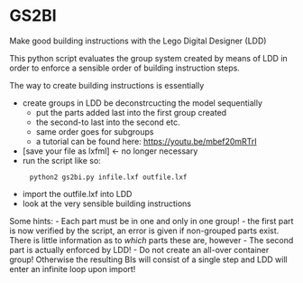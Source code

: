 # GS2BI
Make good building instructions with the Lego Digital Designer (LDD)

This python script evaluates the group system created by means of LDD in order
to enforce a sensible order of building instruction steps.

The way to create building instructions is essentially 

  * create groups in LDD be deconstrcucting the model sequentially
      - put the parts added last into the first group created 
      - the second-to last into the second etc.
      - same order goes for subgroups
      - a tutorial can be found here: https://youtu.be/mbef20mRTrI
  * [save your file as lxfml] <- no longer necessary
  * run the script like so:
  ```
       python2 gs2bi.py infile.lxf outfile.lxf
  ```
  * import the outfile.lxf into LDD
  * look at the very sensible building instructions
  
  Some hints:
    - Each part must be in one and only in one group!
      - the first part is now verified by the script, an error is given if 
        non-grouped parts exist. There is little information as to *which* parts 
        these are, however
      - The second part is actually enforced by LDD!
    - Do not create an all-over container group! Otherwise the resulting BIs 
      will consist of a single step and LDD will enter an infinite loop upon import!
      
    
      
